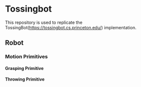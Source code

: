 # Tossingbot
This repository is used to replicate the TossingBot(https://tossingbot.cs.princeton.edu/) implementation.

## Robot

### Motion Primitives

#### Grasping Primitive

#### Throwing Primitive
